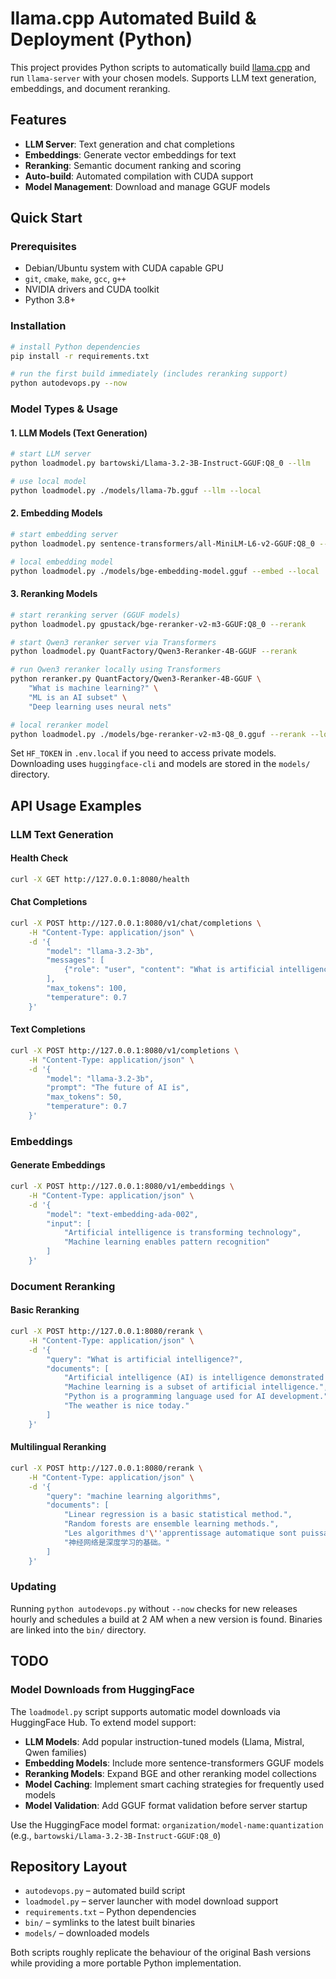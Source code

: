 # llama.cpp Automated Build & Deployment (Python)

This project provides Python scripts to automatically build [llama.cpp](https://github.com/ggml-org/llama.cpp) and run `llama-server` with your chosen models. Supports LLM text generation, embeddings, and document reranking.

## Features

- **LLM Server**: Text generation and chat completions
- **Embeddings**: Generate vector embeddings for text
- **Reranking**: Semantic document ranking and scoring
- **Auto-build**: Automated compilation with CUDA support
- **Model Management**: Download and manage GGUF models

## Quick Start

### Prerequisites
- Debian/Ubuntu system with CUDA capable GPU
- `git`, `cmake`, `make`, `gcc`, `g++`
- NVIDIA drivers and CUDA toolkit
- Python 3.8+

### Installation
```bash
# install Python dependencies
pip install -r requirements.txt

# run the first build immediately (includes reranking support)
python autodevops.py --now
```

### Model Types & Usage

#### 1. LLM Models (Text Generation)
```bash
# start LLM server
python loadmodel.py bartowski/Llama-3.2-3B-Instruct-GGUF:Q8_0 --llm

# use local model
python loadmodel.py ./models/llama-7b.gguf --llm --local
```

#### 2. Embedding Models
```bash
# start embedding server
python loadmodel.py sentence-transformers/all-MiniLM-L6-v2-GGUF:Q8_0 --embed

# local embedding model
python loadmodel.py ./models/bge-embedding-model.gguf --embed --local
```

#### 3. Reranking Models
```bash
# start reranking server (GGUF models)
python loadmodel.py gpustack/bge-reranker-v2-m3-GGUF:Q8_0 --rerank

# start Qwen3 reranker server via Transformers
python loadmodel.py QuantFactory/Qwen3-Reranker-4B-GGUF --rerank

# run Qwen3 reranker locally using Transformers
python reranker.py QuantFactory/Qwen3-Reranker-4B-GGUF \
    "What is machine learning?" \
    "ML is an AI subset" \
    "Deep learning uses neural nets"

# local reranker model
python loadmodel.py ./models/bge-reranker-v2-m3-Q8_0.gguf --rerank --local
```

Set `HF_TOKEN` in `.env.local` if you need to access private models. Downloading uses `huggingface-cli` and models are stored in the `models/` directory.

## API Usage Examples

### LLM Text Generation

#### Health Check
```bash
curl -X GET http://127.0.0.1:8080/health
```

#### Chat Completions
```bash
curl -X POST http://127.0.0.1:8080/v1/chat/completions \
    -H "Content-Type: application/json" \
    -d '{
        "model": "llama-3.2-3b",
        "messages": [
            {"role": "user", "content": "What is artificial intelligence?"}
        ],
        "max_tokens": 100,
        "temperature": 0.7
    }'
```

#### Text Completions
```bash
curl -X POST http://127.0.0.1:8080/v1/completions \
    -H "Content-Type: application/json" \
    -d '{
        "model": "llama-3.2-3b",
        "prompt": "The future of AI is",
        "max_tokens": 50,
        "temperature": 0.7
    }'
```

### Embeddings

#### Generate Embeddings
```bash
curl -X POST http://127.0.0.1:8080/v1/embeddings \
    -H "Content-Type: application/json" \
    -d '{
        "model": "text-embedding-ada-002",
        "input": [
            "Artificial intelligence is transforming technology",
            "Machine learning enables pattern recognition"
        ]
    }'
```

### Document Reranking

#### Basic Reranking
```bash
curl -X POST http://127.0.0.1:8080/rerank \
    -H "Content-Type: application/json" \
    -d '{
        "query": "What is artificial intelligence?",
        "documents": [
            "Artificial intelligence (AI) is intelligence demonstrated by machines.",
            "Machine learning is a subset of artificial intelligence.",
            "Python is a programming language used for AI development.",
            "The weather is nice today."
        ]
    }'
```

#### Multilingual Reranking
```bash
curl -X POST http://127.0.0.1:8080/rerank \
    -H "Content-Type: application/json" \
    -d '{
        "query": "machine learning algorithms",
        "documents": [
            "Linear regression is a basic statistical method.",
            "Random forests are ensemble learning methods.",
            "Les algorithmes d'\''apprentissage automatique sont puissants.",
            "神经网络是深度学习的基础。"
        ]
    }'
```

### Updating
Running `python autodevops.py` without `--now` checks for new releases hourly and schedules a build at 2 AM when a new version is found. Binaries are linked into the `bin/` directory.

## TODO

### Model Downloads from HuggingFace
The `loadmodel.py` script supports automatic model downloads via HuggingFace Hub. To extend model support:

- **LLM Models**: Add popular instruction-tuned models (Llama, Mistral, Qwen families)
- **Embedding Models**: Include more sentence-transformers GGUF models 
- **Reranking Models**: Expand BGE and other reranking model collections
- **Model Caching**: Implement smart caching strategies for frequently used models
- **Model Validation**: Add GGUF format validation before server startup

Use the HuggingFace model format: `organization/model-name:quantization` (e.g., `bartowski/Llama-3.2-3B-Instruct-GGUF:Q8_0`)

## Repository Layout
- `autodevops.py` – automated build script
- `loadmodel.py` – server launcher with model download support
- `requirements.txt` – Python dependencies
- `bin/` – symlinks to the latest built binaries
- `models/` – downloaded models

Both scripts roughly replicate the behaviour of the original Bash versions while providing a more portable Python implementation.
